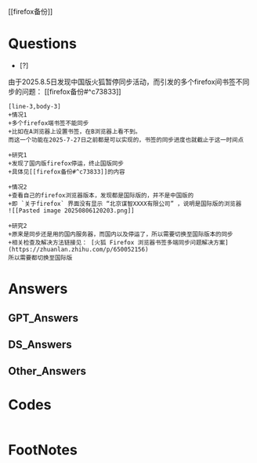 [[firefox备份]]

# Questions

- [?] 

由于2025.8.5日发现中国版火狐暂停同步活动，而引发的多个firefox间书签不同步的问题：
[[firefox备份#^c73833]]

```timeline
[line-3,body-3]
+情况1
+多个firefox端书签不能同步
+比如在A浏览器上设置书签，在B浏览器上看不到。
而这一个功能在2025-7-27日之前都是可以实现的，书签的同步进度也就截止于这一时间点

+研究1
+发现了国内版firefox停运，终止国版同步
+具体见[[firefox备份#^c73833]]的内容

+情况2
+查看自己的firefox浏览器版本，发现都是国际版的，并不是中国版的
+即 `关于firefox` 界面没有显示 “北京谋智XXXX有限公司” ，说明是国际版的浏览器
![[Pasted image 20250806120203.png]]

+研究2
+原来是同步还是用的国内服务器，而国内以及停运了，所以需要切换至国际版本的同步
+相关检查及解决方法链接见： [火狐 Firefox 浏览器书签多端同步问题解决方案](https://zhuanlan.zhihu.com/p/650052156)
所以需要都切换至国际版
```


# Answers

## GPT_Answers


## DS_Answers


## Other_Answers


# Codes

```python

```



# FootNotes
